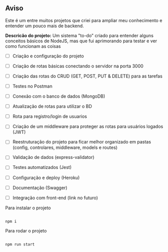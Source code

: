 ## Aviso
Este é um entre muitos projetos que criei para ampliar meu conhecimento e entender um pouco mais de backend.

**Descricão do projeto:**
Um sistema "to-do" criado para entender alguns conceitos básicos de NodeJS, mas que fui aprimorando para testar e ver como funcionam as coisas
 - [ ] Criação e configuração do projeto
 - [ ] Criação de rotas básicas conectando o servidor na porta 3000
 - [ ] Criação das rotas do CRUD (GET, POST, PUT & DELETE) para as tarefas
 - [ ] Testes no Postman
 - [ ] Conexão com o banco de dados (MongoDB)
 - [ ] Atualização de rotas para utilizar o BD
 - [ ] Rota para registro/login de usuarios
 - [ ] Criação de um middleware para proteger as rotas para usuários logados (JWT)
 - [ ] Reestruturação do projeto para ficar melhor organizado em pastas (config, controlares, middleware, models e routes)
 - [ ] Validação de dados (express-validator)
 - [ ] Testes automatizados (Jest)
 - [ ] Configuração e deploy (Heroku)
 - [ ] Documentação (Swagger)
 - [ ] Integração com front-end (link no futuro)


 Para instalar o projeto

```

npm i

```

 Para rodar o projeto

```

npm run start

```